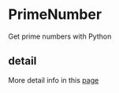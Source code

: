 # PrimeNumber
Get prime numbers with Python 

## detail
More detail info in this [page](http://qingboshare.com/2016/07/11/use-filter-method-export-prime-number-in-python)
